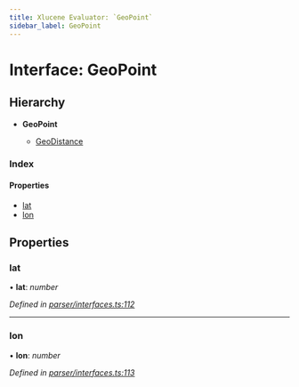 ```yaml
---
title: Xlucene Evaluator: `GeoPoint`
sidebar_label: GeoPoint
---
```


# Interface: GeoPoint

## Hierarchy

* **GeoPoint**

  * [GeoDistance](geodistance.md)

### Index

#### Properties

* [lat](geopoint.md#lat)
* [lon](geopoint.md#lon)

## Properties

###  lat

• **lat**: *number*

*Defined in [parser/interfaces.ts:112](https://github.com/terascope/teraslice/blob/d3a803c3/packages/xlucene-evaluator/src/parser/interfaces.ts#L112)*

___

###  lon

• **lon**: *number*

*Defined in [parser/interfaces.ts:113](https://github.com/terascope/teraslice/blob/d3a803c3/packages/xlucene-evaluator/src/parser/interfaces.ts#L113)*

